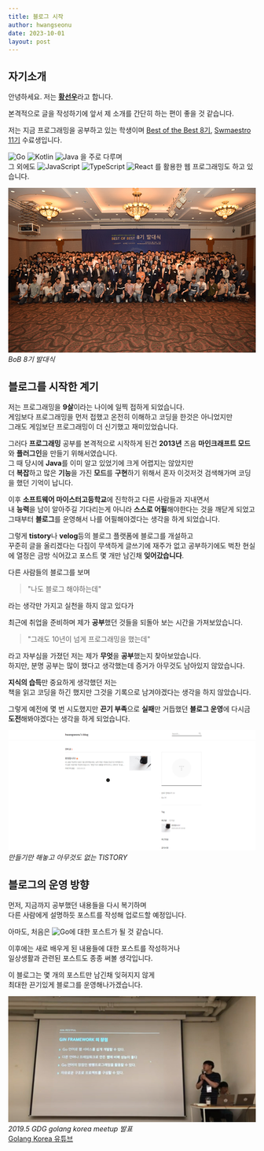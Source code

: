```yaml
---
title: 블로그 시작
author: hwangseonu
date: 2023-10-01
layout: post
---
```



## 자기소개

안녕하세요. 저는 [**황선우**](https://github.com/hwangseonu)라고 합니다. 

본격적으로 글을 작성하기에 앞서 제 소개를 간단히 하는 편이 좋을 것 같습니다.  

저는 지금 프로그래밍을 공부하고 있는 학생이며 [Best of the Best 8기](https://www.kitribob.kr/), [Swmaestro 11기](https://www.swmaestro.org/sw/main/main.do) 수료생입니다.


![Go](https://img.shields.io/badge/Go-29BEB0?style=for-the-badge&logo=go&logoColor=fff)
![Kotlin](https://img.shields.io/badge/Kotlin-B125EA?style=for-the-badge&logo=kotlin&logoColor=fff)
![Java](https://img.shields.io/badge/Java-f89820?style=for-the-badge&logo=openjdk&logoColor=fff)
을 주로 다루며  
그 외에도 
![JavaScript](https://img.shields.io/badge/JavaScript-F0DB4F?style=for-the-badge&logo=javascript&logoColor=323330)
![TypeScript](https://img.shields.io/badge/TypeScript-007acc?style=for-the-badge&logo=typescript&logoColor=fff)
![React](https://img.shields.io/badge/React-61DBFB?style=for-the-badge&logo=react&logoColor=fff)
를 활용한 웹 프로그래밍도 하고 있습니다.

![발대식](/assets/images/20231001/bob.jpg)
*BoB 8기 발대식*

## 블로그를 시작한 계기

저는 프로그래밍을 **9살**이라는 나이에 일찍 접하게 되었습니다.  
게임보다 프로그래밍을 먼저 접했고 온전히 이해하고 코딩을 한것은 아니었지만  
그래도 게임보단 프로그래밍이 더 신기했고 재미있었습니다.  

그러다 **프로그래밍** 공부를 본격적으로 시작하게 된건 **2013년** 즈음 **마인크래프트 모드**와 **플러그인**을 만들기 위해서였습니다.  
그 때 당시에 **Java**를 이미 알고 있었기에 크게 어렵지는 않았지만  
더 **복잡**하고 많은 **기능**을 가진 **모드**를 **구현**하기 위해서 혼자 이것저것 검색해가며 코딩을 했던 기억이 납니다.  

이후 **소프트웨어 마이스터고등학교**에 진학하고 다른 사람들과 지내면서  
내 **능력**을 남이 알아주길 기다리는게 아니라 **스스로 어필**해야한다는 것을 깨닫게 되었고  
그때부터 **블로그**를 운영해서 나를 어필해야겠다는 생각을 하게 되었습니다.

그렇게 **tistory**나 **velog**등의 블로그 플랫폼에 블로그를 개설하고  
꾸준히 글을 올리겠다는 다짐이 무색하게 글쓰기에 재주가 없고 공부하기에도 벅찬 현실에 열정은 금방 식어갔고 포스트 몇 개만 남긴채 **잊어갔습니다**.  

다른 사람들의 블로그를 보며

> "나도 블로그 해야하는데"

라는 생각만 가지고 실천을 하지 않고 있다가

최근에 취업을 준비하며 제가 **공부**했던 것들을 되돌아 보는 시간을 가져보았습니다. 

> "그래도 10년이 넘게 프로그래밍을 했는데"

라고 자부심을 가졌던 저는 제가 **무엇**을 **공부**했는지 찾아보았습니다.  
하지만, 분명 공부는 많이 했다고 생각했는데 증거가 아무것도 남아있지 않았습니다.  

**지식의 습득**만 중요하게 생각했던 저는  
책을 읽고 코딩을 하긴 했지만 그것을 기록으로 남겨야겠다는 생각을 하지 않았습니다.

그렇게 예전에 몇 번 시도했지만 **끈기 부족**으로 **실패**만 거듭했던 **블로그 운영**에 다시금 **도전**해봐야겠다는 생각을 하게 되었습니다.  

![tistory](/assets/images/20231001/tistory.png)
*만들기만 해놓고 아무것도 없는 TISTORY*

## 블로그의 운영 방향

먼저, 지금까지 공부했던 내용들을 다시 복기하며  
다른 사람에게 설명하듯 포스트를 작성해 업로드할 예정입니다.

아마도, 처음은 ![Go](https://img.shields.io/badge/Go-29BEB0?style=for-the-badge&logo=go&logoColor=fff)에 대한 포스트가 될 것 같습니다.

이후에는 새로 배우게 된 내용들에 대한 포스트를 작성하거나  
일상생활과 관련된 포스트도 종종 써볼 생각입니다.

이 블로그는 몇 개의 포스트만 남긴채 잊혀지지 않게  
최대한 끈기있게 블로그를 운영해나가겠습니다.

![GDG](/assets/images/20231001/gdg.png)
*2019.5 GDG golang korea meetup 발표*  
[Golang Korea 유튜브](https://www.youtube.com/watch?v=dcGds8bYRiY&ab_channel=GolangKorea)

